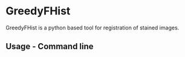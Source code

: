 # GreedyFHist

GreedyFHist is a python based tool for registration of stained images.


## Usage - Command line


